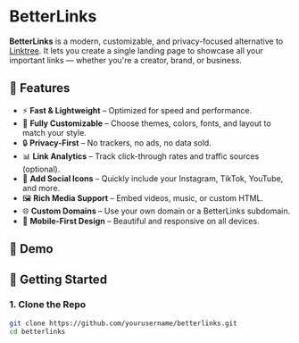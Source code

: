 # BetterLinks

**BetterLinks** is a modern, customizable, and privacy-focused alternative to [Linktree]([url](https://linkinbiotools.com/linktree/)). It lets you create a single landing page to showcase all your important links — whether you're a creator, brand, or business.

## 🚀 Features

- ⚡ **Fast & Lightweight** – Optimized for speed and performance.
- 🎨 **Fully Customizable** – Choose themes, colors, fonts, and layout to match your style.
- 🔒 **Privacy-First** – No trackers, no ads, no data sold.
- 📊 **Link Analytics** – Track click-through rates and traffic sources (optional).
- 🧩 **Add Social Icons** – Quickly include your Instagram, TikTok, YouTube, and more.
- 🖼️ **Rich Media Support** – Embed videos, music, or custom HTML.
- 🌐 **Custom Domains** – Use your own domain or a BetterLinks subdomain.
- 📱 **Mobile-First Design** – Beautiful and responsive on all devices.

## 📸 Demo

## 🔧 Getting Started

### 1. Clone the Repo

```bash
git clone https://github.com/yourusername/betterlinks.git
cd betterlinks
